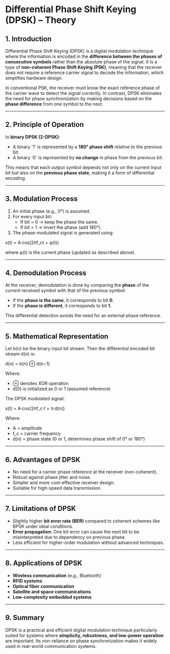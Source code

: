 #  Differential Phase Shift Keying (DPSK) – Theory

## 1. Introduction

Differential Phase Shift Keying (DPSK) is a digital modulation technique where the information is encoded in the **difference between the phases of consecutive symbols** rather than the absolute phase of the signal. It is a type of **non-coherent Phase Shift Keying (PSK)**, meaning that the receiver does not require a reference carrier signal to decode the information, which simplifies hardware design.

In conventional PSK, the receiver must know the exact reference phase of the carrier wave to detect the signal correctly. In contrast, DPSK eliminates the need for phase synchronization by making decisions based on the **phase difference** from one symbol to the next.

---

## 2. Principle of Operation

In **binary DPSK (2-DPSK)**:

- A binary '1' is represented by a **180° phase shift** relative to the previous bit.
- A binary '0' is represented by **no change** in phase from the previous bit.

This means that each output symbol depends not only on the current input bit but also on the **previous phase state**, making it a form of differential encoding.

---

## 3. Modulation Process

1. An initial phase (e.g., 0°) is assumed.
2. For every input bit:
   - If bit = 0 → keep the phase the same.
   - If bit = 1 → invert the phase (add 180°).
3. The phase-modulated signal is generated using:

s(t) = A·cos(2πf_ct + φ(t))

where φ(t) is the current phase (updated as described above).

---

## 4. Demodulation Process

At the receiver, demodulation is done by comparing the **phase** of the current received symbol with that of the previous symbol:

- If the **phase is the same**, it corresponds to bit **0**.
- If the **phase is different**, it corresponds to bit **1**.

This differential detection avoids the need for an external phase reference.

---

## 5. Mathematical Representation

Let b(n) be the binary input bit stream. Then the differential encoded bit stream d(n) is:

d(n) = b(n) ⊕ d(n−1)

Where:
- ⊕ denotes XOR operation
- d(0) is initialized as 0 or 1 (assumed reference)

The DPSK modulated signal:

s(t) = A·cos(2πf_c·t + π·d(n))

Where:
- A = amplitude
- f_c = carrier frequency
- d(n) = phase state (0 or 1, determines phase shift of 0° or 180°)

---


## 6. Advantages of DPSK

- No need for a carrier phase reference at the receiver (non-coherent).
- Robust against phase jitter and noise.
- Simpler and more cost-effective receiver design.
- Suitable for high-speed data transmission.

---

## 7. Limitations of DPSK

- Slightly higher **bit error rate (BER)** compared to coherent schemes like BPSK under ideal conditions.
- **Error propagation**: One bit error can cause the next bit to be misinterpreted due to dependency on previous phase.
- Less efficient for higher-order modulation without advanced techniques.

---

## 8. Applications of DPSK

- **Wireless communication** (e.g., Bluetooth)
- **RFID systems**
- **Optical fiber communication**
- **Satellite and space communications**
- **Low-complexity embedded systems**

---

## 9. Summary

DPSK is a practical and efficient digital modulation technique particularly suited for systems where **simplicity, robustness, and low-power operation** are important. Its non-reliance on phase synchronization makes it widely used in real-world communication systems.
